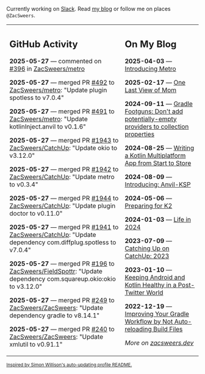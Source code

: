 Currently working on [Slack](https://slack.com/). Read [my blog](https://zacsweers.dev/) or follow me on places `@ZacSweers`.

<table><tr><td valign="top" width="60%">

## GitHub Activity
<!-- githubActivity starts -->
**2025-05-27** — commented on [#396](https://github.com/ZacSweers/metro/pull/396#issuecomment-2914457023) in [ZacSweers/metro](https://github.com/ZacSweers/metro)

**2025-05-27** — merged PR [#492](https://github.com/ZacSweers/metro/pull/492) to [ZacSweers/metro](https://github.com/ZacSweers/metro): "Update plugin spotless to v7.0.4"

**2025-05-27** — merged PR [#491](https://github.com/ZacSweers/metro/pull/491) to [ZacSweers/metro](https://github.com/ZacSweers/metro): "Update kotlinInject.anvil to v0.1.6"

**2025-05-27** — merged PR [#1943](https://github.com/ZacSweers/CatchUp/pull/1943) to [ZacSweers/CatchUp](https://github.com/ZacSweers/CatchUp): "Update okio to v3.12.0"

**2025-05-27** — merged PR [#1942](https://github.com/ZacSweers/CatchUp/pull/1942) to [ZacSweers/CatchUp](https://github.com/ZacSweers/CatchUp): "Update metro to v0.3.4"

**2025-05-27** — merged PR [#1944](https://github.com/ZacSweers/CatchUp/pull/1944) to [ZacSweers/CatchUp](https://github.com/ZacSweers/CatchUp): "Update plugin doctor to v0.11.0"

**2025-05-27** — merged PR [#1941](https://github.com/ZacSweers/CatchUp/pull/1941) to [ZacSweers/CatchUp](https://github.com/ZacSweers/CatchUp): "Update dependency com.diffplug.spotless to v7.0.4"

**2025-05-27** — merged PR [#196](https://github.com/ZacSweers/FieldSpottr/pull/196) to [ZacSweers/FieldSpottr](https://github.com/ZacSweers/FieldSpottr): "Update dependency com.squareup.okio:okio to v3.12.0"

**2025-05-27** — merged PR [#249](https://github.com/ZacSweers/ZacSweers/pull/249) to [ZacSweers/ZacSweers](https://github.com/ZacSweers/ZacSweers): "Update dependency gradle to v8.14.1"

**2025-05-27** — merged PR [#240](https://github.com/ZacSweers/ZacSweers/pull/240) to [ZacSweers/ZacSweers](https://github.com/ZacSweers/ZacSweers): "Update xmlutil to v0.91.1"
<!-- githubActivity ends -->
</td><td valign="top" width="40%">

## On My Blog
<!-- blog starts -->
**2025-04-03** — [Introducing Metro](https://www.zacsweers.dev/introducing-metro/)

**2025-02-17** — [One Last View of Mom](https://www.zacsweers.dev/one-last-view-of-mom/)

**2024-09-11** — [Gradle Footguns: Don't add potentially-empty providers to collection properties](https://www.zacsweers.dev/gradle-footgun-adding-empty-providers-to-collection-properties/)

**2024-08-25** — [Writing a Kotlin Multiplatform App from Start to Store](https://www.zacsweers.dev/writing-a-kotlin-multiplatform-app-from-start-to-store/)

**2024-08-09** — [Introducing: Anvil-KSP](https://www.zacsweers.dev/introducing-anvil-ksp/)

**2024-05-06** — [Preparing for K2](https://www.zacsweers.dev/preparing-for-k2/)

**2024-01-03** — [Life in 2024](https://www.zacsweers.dev/life-in-2024/)

**2023-07-09** — [Catching Up on CatchUp: 2023](https://www.zacsweers.dev/catching-up-on-catchup-2023/)

**2023-01-10** — [Keeping Android and Kotlin Healthy in a Post-Twitter World](https://www.zacsweers.dev/keeping-android-healthy/)

**2022-12-19** — [Improving Your Gradle Workflow by Not Auto-reloading Build Files](https://www.zacsweers.dev/improving-your-workflow-by-not-auto-reloading-build-files/)
<!-- blog ends -->
_More on [zacsweers.dev](https://zacsweers.dev/)_
</td></tr></table>

<sub><a href="https://simonwillison.net/2020/Jul/10/self-updating-profile-readme/">Inspired by Simon Willison's auto-updating profile README.</a></sub>